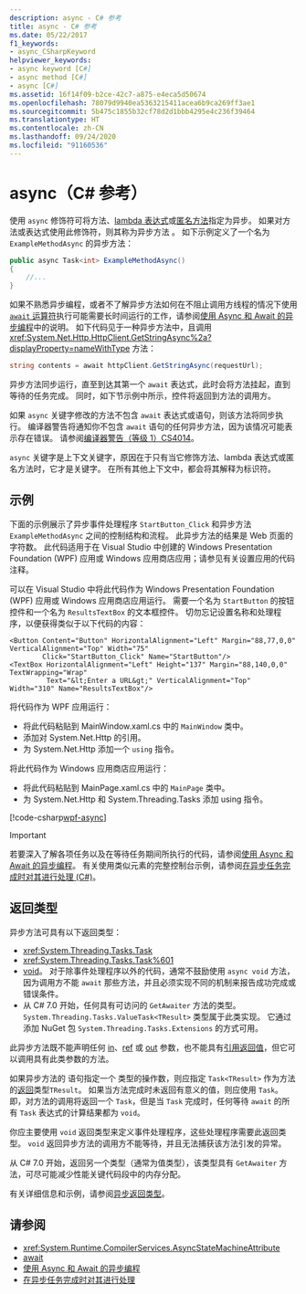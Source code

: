 ```yaml
---
description: async - C# 参考
title: async - C# 参考
ms.date: 05/22/2017
f1_keywords:
- async_CSharpKeyword
helpviewer_keywords:
- async keyword [C#]
- async method [C#]
- async [C#]
ms.assetid: 16f14f09-b2ce-42c7-a875-e4eca5d50674
ms.openlocfilehash: 78079d9940ea5363215411acea6b9ca269ff3ae1
ms.sourcegitcommit: 5b475c1855b32cf78d2d1bbb4295e4c236f39464
ms.translationtype: HT
ms.contentlocale: zh-CN
ms.lasthandoff: 09/24/2020
ms.locfileid: "91160536"
---
```

# <a name="async-c-reference"></a>async（C# 参考）

使用 `async` 修饰符可将方法、[lambda 表达式](../operators/lambda-expressions.md)或[匿名方法](../operators/delegate-operator.md)指定为异步。 如果对方法或表达式使用此修饰符，则其称为异步方法  。 如下示例定义了一个名为 `ExampleMethodAsync` 的异步方法：

```csharp
public async Task<int> ExampleMethodAsync()
{
    //...
}
```

如果不熟悉异步编程，或者不了解异步方法如何在不阻止调用方线程的情况下使用 [`await` 运算符](../operators/await.md)执行可能需要长时间运行的工作，请参阅[使用 Async 和 Await 的异步编程](../../programming-guide/concepts/async/index.md)中的说明。 如下代码见于一种异步方法中，且调用 <xref:System.Net.Http.HttpClient.GetStringAsync%2a?displayProperty=nameWithType> 方法：

```csharp
string contents = await httpClient.GetStringAsync(requestUrl);
```

异步方法同步运行，直至到达其第一个 `await` 表达式，此时会将方法挂起，直到等待的任务完成。 同时，如下节示例中所示，控件将返回到方法的调用方。

如果 `async` 关键字修改的方法不包含 `await` 表达式或语句，则该方法将同步执行。 编译器警告将通知你不包含 `await` 语句的任何异步方法，因为该情况可能表示存在错误。 请参阅[编译器警告（等级 1）CS4014](../compiler-messages/cs4014.md)。

 `async` 关键字是上下文关键字，原因在于只有当它修饰方法、lambda 表达式或匿名方法时，它才是关键字。 在所有其他上下文中，都会将其解释为标识符。

## <a name="example"></a>示例

下面的示例展示了异步事件处理程序 `StartButton_Click` 和异步方法 `ExampleMethodAsync` 之间的控制结构和流程。 此异步方法的结果是 Web 页面的字符数。 此代码适用于在 Visual Studio 中创建的 Windows Presentation Foundation (WPF) 应用或 Windows 应用商店应用；请参见有关设置应用的代码注释。

可以在 Visual Studio 中将此代码作为 Windows Presentation Foundation (WPF) 应用或 Windows 应用商店应用运行。 需要一个名为 `StartButton` 的按钮控件和一个名为 `ResultsTextBox` 的文本框控件。 切勿忘记设置名称和处理程序，以便获得类似于以下代码的内容：

```xaml
<Button Content="Button" HorizontalAlignment="Left" Margin="88,77,0,0" VerticalAlignment="Top" Width="75"
        Click="StartButton_Click" Name="StartButton"/>
<TextBox HorizontalAlignment="Left" Height="137" Margin="88,140,0,0" TextWrapping="Wrap"
         Text="&lt;Enter a URL&gt;" VerticalAlignment="Top" Width="310" Name="ResultsTextBox"/>
```

将代码作为 WPF 应用运行：

- 将此代码粘贴到 MainWindow.xaml.cs 中的 `MainWindow` 类中。
- 添加对 System.Net.Http 的引用。
- 为 System.Net.Http 添加一个 `using` 指令。

将此代码作为 Windows 应用商店应用运行：

- 将此代码粘贴到 MainPage.xaml.cs 中的 `MainPage` 类中。
- 为 System.Net.Http 和 System.Threading.Tasks 添加 using 指令。

[!code-csharp[wpf-async](../../../../samples/snippets/csharp/language-reference/keywords/async/wpf/mainwindow.xaml.cs#1)]

> [!IMPORTANT]
> 若要深入了解各项任务以及在等待任务期间所执行的代码，请参阅[使用 Async 和 Await 的异步编程](../../programming-guide/concepts/async/index.md)。 有关使用类似元素的完整控制台示例，请参阅[在异步任务完成时对其进行处理 (C#)](../../programming-guide/concepts/async/start-multiple-async-tasks-and-process-them-as-they-complete.md)。

## <a name="return-types"></a>返回类型

异步方法可具有以下返回类型：

- <xref:System.Threading.Tasks.Task>
- <xref:System.Threading.Tasks.Task%601>
- [void](../builtin-types/void.md)。 对于除事件处理程序以外的代码，通常不鼓励使用 `async void` 方法，因为调用方不能 `await` 那些方法，并且必须实现不同的机制来报告成功完成或错误条件。
- 从 C# 7.0 开始，任何具有可访问的 `GetAwaiter` 方法的类型。 `System.Threading.Tasks.ValueTask<TResult>` 类型属于此类实现。 它通过添加 NuGet 包 `System.Threading.Tasks.Extensions` 的方式可用。

此异步方法既不能声明任何 [in](./in-parameter-modifier.md)、[ref](./ref.md) 或 [out](./out-parameter-modifier.md) 参数，也不能具有[引用返回值](../../programming-guide/classes-and-structs/ref-returns.md)，但它可以调用具有此类参数的方法。

如果异步方法的 语句指定一个 类型的操作数，则应指定 `Task<TResult>` 作为方法的[返回](./return.md)类型`TResult`。 如果当方法完成时未返回有意义的值，则应使用 `Task`。 即，对方法的调用将返回一个 `Task`，但是当 `Task` 完成时，任何等待 `await` 的所有 `Task` 表达式的计算结果都为 `void`。

你应主要使用 `void` 返回类型来定义事件处理程序，这些处理程序需要此返回类型。 `void` 返回异步方法的调用方不能等待，并且无法捕获该方法引发的异常。

从 C# 7.0 开始，返回另一个类型（通常为值类型），该类型具有 `GetAwaiter` 方法，可尽可能减少性能关键代码段中的内存分配。

有关详细信息和示例，请参阅[异步返回类型](../../programming-guide/concepts/async/async-return-types.md)。

## <a name="see-also"></a>请参阅

- <xref:System.Runtime.CompilerServices.AsyncStateMachineAttribute>
- [await](../operators/await.md)
- [使用 Async 和 Await 的异步编程](../../programming-guide/concepts/async/index.md)
- [在异步任务完成时对其进行处理](../../programming-guide/concepts/async/start-multiple-async-tasks-and-process-them-as-they-complete.md)
